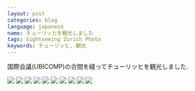```yaml
---
layout: post
categories: blog
language: japanese
name: チューリッヒを観光しました
tags: Sightseeing Zurich Photo
keywords: チューリッヒ, 観光
---
```


国際会議(UBICOMP)の合間を縫ってチューリッヒを観光しました.

<img src="https://www.dropbox.com/s/qvdor03rjerv2me/IMGP0863.JPG?dl=1" class="image-on-frame image-fade">

<img src="https://www.dropbox.com/s/bjvhco1dqixdxt9/IMGP0096.JPG?dl=1" class="image-on-frame image-fade">

<img src="https://www.dropbox.com/s/twkr7zh2yezlpcf/IMG_0334.JPG?dl=1" class="image-on-frame image-fade">

<img src="https://www.dropbox.com/s/o9r8s2l54cpzrr9/IMGP0589.JPG?dl=1" class="image-on-frame image-fade">

<img src="https://www.dropbox.com/s/ytnedwb7dx3nbq8/IMG_0340.JPG?dl=1" class="image-on-frame image-fade">

<img src="https://www.dropbox.com/s/2sf6qpd973dbjj4/IMGP0788.JPG?dl=1" class="image-on-frame image-fade">

<img src="https://www.dropbox.com/s/l213u81w6zsa1dp/IMG_0230.JPG?dl=1" class="image-on-frame image-fade">

<img src="https://www.dropbox.com/s/dbuav9tj6254zov/IMGP0521.JPG?dl=1" class="image-on-frame image-fade">

<img src="https://www.dropbox.com/s/7flyku1w7hjppdb/IMGP0720.JPG?dl=1" class="image-on-frame image-fade">

<img src="https://www.dropbox.com/s/2gk901l7352e4zo/IMGP0842.JPG?dl=1" class="image-on-frame image-fade">
